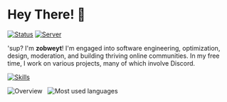 # Hey There! 👋

[![Status](https://dcbadge.limes.pink/api/shield/621276641166884867?style=flat&theme=clean-inverted)](https://discord.com/users/621276641166884867)
[![Server](https://dcbadge.limes.pink/api/server/YpxnjnMrYT?style=flat&theme=bluepure)](https://dsc.gg/zobweyt)

'sup? I'm **zobweyt**! I'm engaged into software engineering, optimization, design, moderation, and building thriving online communities. In my free time, I work on various projects, many of which involve Discord.

[![Skills](https://skillicons.dev/icons?i=js,ts,html,css,scss,cs,rust,solidjs,tauri,py,django,fastapi,docker,figma)](https://github.com/zobweyt?tab=repositories&type=source)

<section>
  <picture>
    <source media="(prefers-color-scheme: dark)" srcset="https://github-readme-stats.vercel.app/api?username=zobweyt&count_private=true&line_height=20&custom_title=Overview&rank_icon=github&show_icons=true&title_color=2f81f7&text_color=e6edf3&icon_color=7d8590&border_color=30363d&bg_color=00000000">
    <img alt="Overview" src="https://github-readme-stats.vercel.app/api?username=zobweyt&count_private=true&line_height=20&custom_title=Overview&rank_icon=github&show_icons=true&title_color=0969da&text_color=24292f&icon_color=0969da&border_color=d0d7de">
  </picture>
  &nbsp;
  <picture>
    <source media="(prefers-color-scheme: dark)" srcset="https://github-readme-stats.vercel.app/api/top-langs/?username=zobweyt&count_private=true&layout=compact&title_color=2f81f7&text_color=e6edf3&icon_color=7d8590&border_color=30363d&bg_color=00000000">
    <img alt="Most used languages" src="https://github-readme-stats.vercel.app/api/top-langs/?username=zobweyt&count_private=true&layout=compact&title_color=0969da&text_color=24292f&icon_color=0969da&border_color=d0d7de">
  </picture>
</section>
